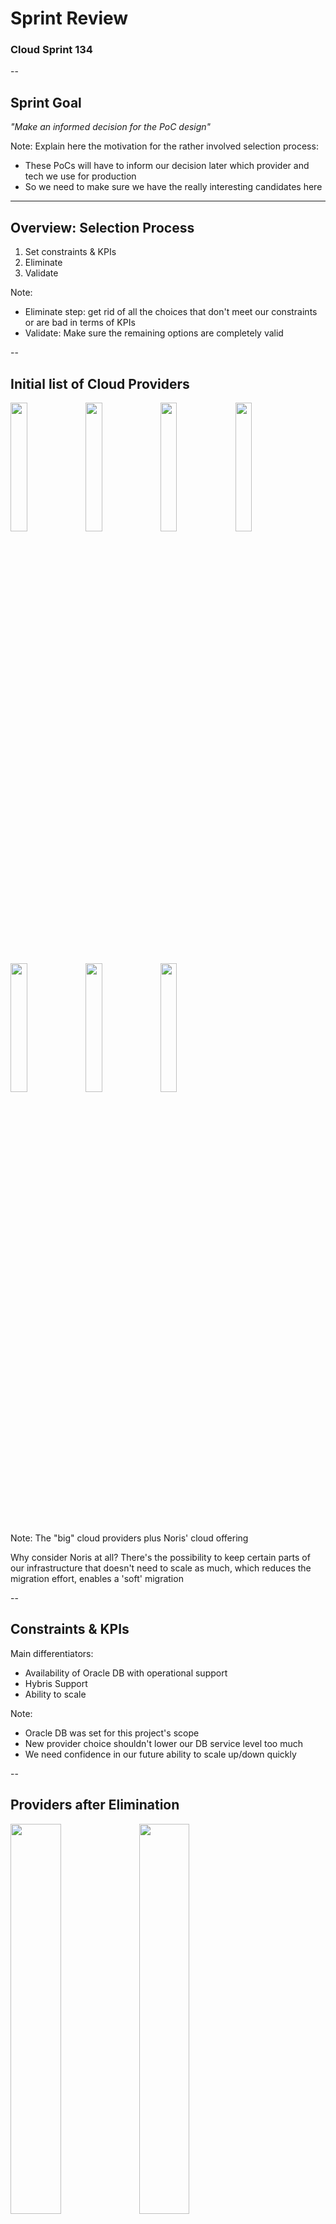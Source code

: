 <link rel="stylesheet" href="https://use.fontawesome.com/releases/v5.0.13/css/all.css" integrity="sha384-DNOHZ68U8hZfKXOrtjWvjxusGo9WQnrNx2sqG0tfsghAvtVlRW3tvkXWZh58N9jp" crossorigin="anonymous">

# Sprint Review
### Cloud Sprint 134

--

## Sprint Goal

_"Make an informed decision for the PoC design"_

Note:
Explain here the motivation for the rather involved selection process:
* These PoCs will have to inform our decision later which provider and tech we use for production
* So we need to make sure we have the really interesting candidates here

---

## Overview: Selection Process

<!-- IMO (NG) it does not make sense to start listing stories here.
     Instead, describe our selection process and then go into detail
     for some of the steps.
-->

1. Set constraints & KPIs
2. Eliminate
3. Validate

Note:
* Eliminate step: get rid of all the choices that don't meet our constraints or are bad in terms of KPIs
* Validate: Make sure the remaining options are completely valid

--

## Initial list of Cloud Providers

<img class="plain" src="images/aws.png" width=23%></img>
<img class="plain" src="images/azure.png" width=23%></img>
<img class="plain" src="images/google.png" width=23%></img>
<img class="plain" src="images/oracle.png" width=23%></img>
<img class="plain" src="images/ibm.png" width=23%></img>
<img class="plain" src="images/sap.png" width=23%></img>
<img class="plain" src="images/noris.png" width=23%></img>

Note:
The "big" cloud providers plus Noris' cloud offering

Why consider Noris at all? There's the possibility to keep certain parts of our 
infrastructure that doesn't need to scale as much, which reduces the migration effort,
enables a 'soft' migration

--


## Constraints & KPIs

Main differentiators:
* Availability of Oracle DB with operational support
* Hybris Support
* Ability to scale

Note:
* Oracle DB was set for this project's scope
* New provider choice shouldn't lower our DB service level too much
* We need confidence in our future ability to scale up/down quickly

--

## Providers after Elimination

<img class="plain" src="images/aws.png" width=40%></img>
<img class="plain" src="images/oracle.png" width=40%></img>

Note:
* Azure, Google, IBM, SAP don't offer managed Oracle DB (or not at all)
* Noris Cloud still involves manual interaction in key places (most notably scaling for everything except OpenStack)
* This also creates high setup costs in those places

--

## Validation

<!-- there are of course lots more differences here, writing down only the
     most important ones here 
-->

AWS:
* <!-- .element: class="plusitem" --> Largest product lineup
* <!-- .element: class="plusitem" --> Easy to find expertise
* <!-- .element: class="minusitem" --> Oracle DB features not 100% supported

Oracle Cloud:
* <!-- .element: class="plusitem" --> Unexpensive
* <!-- .element: class="plusitem" --> Lots of support from provider during setup phase
* <!-- .element: class="minusitem" --> Likely vendor lock-in

Note:
* Both AWS and Oracle Cloud valid as far as we can tell right now
* Key differences were found already, though
* Final decision will have to factor in long-term choice of DB tech

---

## Forecast

* First prototypes of cloud-based webshop!
* <i class="fas fa-cloud aws-cloud"></i> <i class="fas fa-cloud oracle-cloud"></i>

---

## Thank you!
### Feedback? Questions?


_"I particularly found valuable..."_

_"I'd like to hear more about..."_

_"I suggest to also consider..."_

